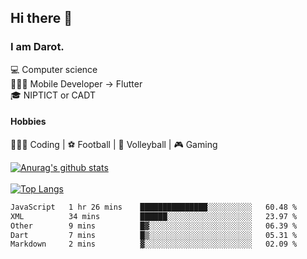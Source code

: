 ## Hi there 👋

### I am Darot.

💻 Computer science <br>
🧑🏻‍💻 Mobile Developer -> Flutter<br>
🎓 NIPTICT or CADT<br>

#### Hobbies 
🧑🏻‍💻 Coding  |  ⚽️ Football | 🏐 Volleyball | 🎮 Gaming<br>

<!-- [![Darot's GitHub stats](https://github-readme-stats.vercel.app/api?username=darot-chen)](https://github.com/darot-chen/github-readme-stats) -->
<!--
**darot-chen/darot-chen** is a ✨ _special_ ✨ repository because its `README.md` (this file) appears on your GitHub profile.

Here are some ideas to get you started:

- 🔭 I’m currently working on ...
- 🌱 I’m currently learning ...
- 👯 I’m looking to collaborate on ...
- 🤔 I’m looking for help with ...
- 💬 Ask me about ...
- 📫 How to reach me: ...
- 😄 Pronouns: ...
- ⚡ Fun fact: ...
-->

[![Anurag's github stats](https://github-readme-stats.vercel.app/api?username=darot-chen&count_private=true&theme=cobalt&show_icons=true)](https://github.com/darot-chen)
</br>
</br>
[![Top Langs](https://github-readme-stats.vercel.app/api/top-langs/?username=darot-chen&layout=compact&theme=cobalt)](https://github.com/darot-chen/)


<!--START_SECTION:waka-->

```txt
JavaScript   1 hr 26 mins    ███████████████░░░░░░░░░░   60.48 %
XML          34 mins         ██████░░░░░░░░░░░░░░░░░░░   23.97 %
Other        9 mins          █▓░░░░░░░░░░░░░░░░░░░░░░░   06.39 %
Dart         7 mins          █▒░░░░░░░░░░░░░░░░░░░░░░░   05.31 %
Markdown     2 mins          ▓░░░░░░░░░░░░░░░░░░░░░░░░   02.09 %
```

<!--END_SECTION:waka-->
